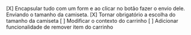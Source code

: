 [X] Encapsular tudo com um form e ao clicar no botão fazer o envio dele. Enviando o tamanho da camiseta.
[X] Tornar obrigatório a escolha do tamanho da camiseta
[ ] Modificar o contexto do carrinho
[ ] Adicionar funcionalidade de remover item do carrinho
